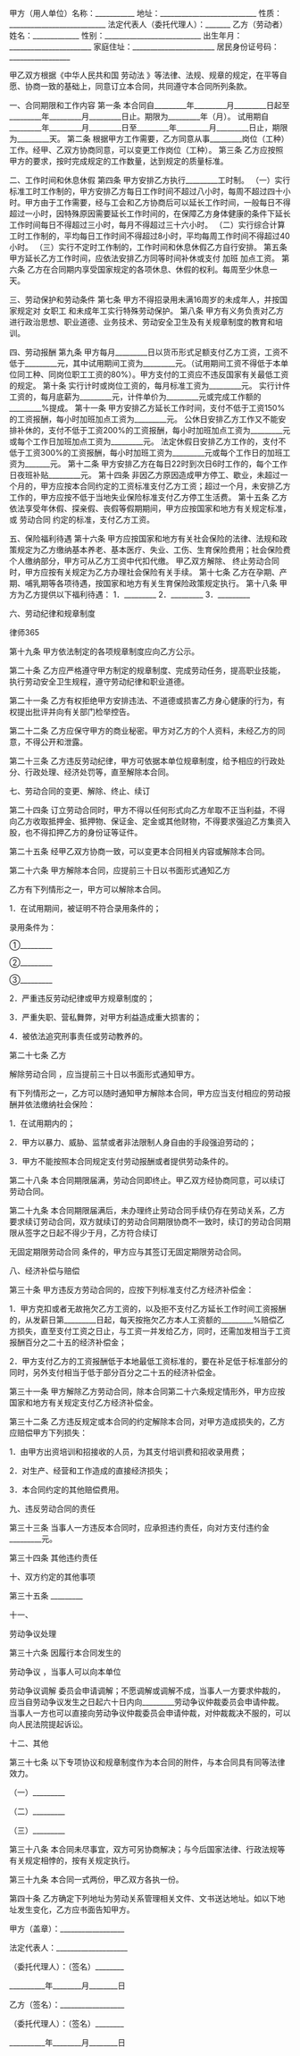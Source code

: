 
 甲方（用人单位）名称：___________
 地址：___________________________
 性质：___________________________
 法定代表人（委托代理人）：_______
 乙方（劳动者）姓名：_____________
 性别：___________________________
 出生年月：_______________________
 家庭住址：_______________________
 居民身份证号码：_________________
 
 甲乙双方根据《中华人民共和国
劳动法
》等法律、法规、规章的规定，在平等自愿、协商一致的基础上，同意订立本合同，共同遵守本合同所列条款。
 
 一、合同期限和工作内容
 第一条 本合同自_________年_________月_________日起至_________年_________月_________日止。期限为_________年（月）。
 试用期自_________年_________月_________日至_________年_________月_________日止，期限为_________天。
 第二条 根据甲方工作需要，乙方同意从事_________岗位（工种）工作。经甲、乙双方协商同意，可以变更工作岗位（工种）。
 第三条 乙方应按照甲方的要求，按时完成规定的工作数量，达到规定的质量标准。
 
 二、工作时间和休息休假
 第四条 甲方安排乙方执行_________工时制。
 （一）实行标准工时工作制的，甲方安排乙方每日工作时间不超过八小时，每周不超过四十小时。甲方由于工作需要，经与工会和乙方协商后可以延长工作时间，一般每日不得超过一小时，因特殊原因需要延长工作时间的，在保障乙方身体健康的条件下延长工作时间每日不得超过三小时，每月不得超过三十六小时。
 （二）实行综合计算工时工作制的，平均每日工作时间不得超过8小时，平均每周工作时间不得超过40小时。
 （三）实行不定时工作制的，工作时间和休息休假乙方自行安排。
 第五条 甲方延长乙方工作时间，应依法安排乙方同等时间补休或支付
加班
加点工资。
 第六条 乙方在合同期内享受国家规定的各项休息、休假的权利。每周至少休息一天。
 
 三、劳动保护和劳动条件
 第七条 甲方不得招录用未满16周岁的未成年人，并按国家规定对
女职工
和未成年工实行特殊劳动保护。
 第八条 甲方有义务负责对乙方进行政治思想、职业道德、业务技术、劳动安全卫生及有关规章制度的教育和培训。
 
 四、劳动报酬
 第九条 甲方每月_________日以货币形式足额支付乙方工资，工资不低于_________元，其中试用期间工资为_________元。（试用期间工资不得低于本单位同工种、同岗位职工工资的80%）。甲方支付的工资应不违反国家有关最低工资的规定。
 第十条 实行计时或岗位工资的，每月标准工资为_________元。
 实行计件工资的，每月底薪为_________元，计件单价为_________元或完成工作额的_________%提成。
 第十一条 甲方安排乙方延长工作时间，支付不低于工资150%的工资报酬，每小时加班加点工资为_________元。
 公休日安排乙方工作又不能安排补休的，支付不低于工资200%的工资报酬，每小时加班加点工资为_________元或每个工作日加班加点工资为_________元。
 法定休假日安排乙方工作的，支付不低于工资300%的工资报酬，每小时加班工资为_________元或每个工作日的加班工资为_______元。
 第十二条 甲方安排乙方在每日22时到次日6时工作的，每个工作日夜班补贴_________元。
 第十四条 非因乙方原因造成甲方停工、歇业，未超过一个月的，甲方应按本合同约定的工资标准支付乙方工资；超过一个月，未安排乙方工作的，甲方应按不低于当地失业保险标准支付乙方停工生活费。
 第十五条 乙方依法享受年休假、探亲假、丧假等假期期间，甲方应按国家和地方有关规定标准，或
劳动合同
约定的标准，支付乙方工资。
 
 五、保险福利待遇
 第十六条 甲方应按国家和地方有关社会保险的法律、法规和政策规定为乙方缴纳基本养老、基本医疗、失业、工伤、生育保险费用；社会保险费个人缴纳部分，甲方可从乙方工资中代扣代缴。
 甲乙双方解除、
终止劳动合同
时，甲方应按有关规定为乙方办理社会保险有关手续。
 第十七条 乙方在孕期、产期、哺乳期等各项待遇，按国家和地方有关生育保险政策规定执行。
 第十八条 甲方为乙方提供以下福利待遇：
 1．_________
 2．_________
 3．_________
 
 六、劳动纪律和规章制度




 
律师365






 第十九条 甲方依法制定的各项规章制度应向乙方公示。

 第二十条 乙方应严格遵守甲方制定的规章制度、完成劳动任务，提高职业技能，执行劳动安全卫生规程，遵守劳动纪律和职业道德。

 第二十一条 乙方有权拒绝甲方安排违法、不道德或损害乙方身心健康的行为，有权提出批评并向有关部门检举控告。

 第二十二条 乙方应保守甲方的商业秘密。甲方对乙方的个人资料，未经乙方的同意，不得公开和泄露。

 第二十三条 乙方违反劳动纪律，甲方可依据本单位规章制度，给予相应的行政处分、行政处理、经济处罚等，直至解除本合同。

 

 七、劳动合同的变更、解除、终止、续订

 第二十四条 订立劳动合同时，甲方不得以任何形式向乙方牟取不正当利益，不得向乙方收取抵押金、抵押物、保证金、定金或其他财物，不得要求强迫乙方集资入股，也不得扣押乙方的身份证等证件。

 第二十五条 经甲乙双方协商一致，可以变更本合同相关内容或解除本合同。

 第二十六条 甲方解除本合同，应提前三十日以书面形式通知乙方

 乙方有下列情形之一，甲方可以解除本合同。

 1．在试用期间，被证明不符合录用条件的；

 录用条件为：

 ①_________

 ②_________

 ③_________

 2．严重违反劳动纪律或甲方规章制度的；

 3．严重失职、营私舞弊，对甲方利益造成重大损害的；

 4．被依法追究刑事责任或劳动教养的。

 第二十七条 乙方

解除劳动合同
，应当提前三十日以书面形式通知甲方。

 有下列情形之一，乙方可以随时通知甲方解除本合同，甲方应当支付相应的劳动报酬并依法缴纳社会保险：

 1．在试用期内的；

 2．甲方以暴力、威胁、监禁或者非法限制人身自由的手段强迫劳动的；

 3．甲方不能按照本合同规定支付劳动报酬或者提供劳动条件的。

 第二十八条 本合同期限届满，劳动合同即终止。甲乙双方经协商同意，可以续订劳动合同。

 第二十九条 本合同期限届满后，未办理终止劳动合同手续仍存在劳动关系，乙方要求续订劳动合同，双方就续订的劳动合同期限协商不一致时，续订的劳动合同期限从签字之日起不得少于月，乙方符合续订

无固定期限劳动合同
条件的，甲方应与其签订无固定期限劳动合同。

 

 八、经济补偿与赔偿

 第三十条 甲方违反方劳动合同的，应按下列标准支付乙方经济补偿金：

 1．甲方克扣或者无故拖欠乙方工资的，以及拒不支付乙方延长工作时间工资报酬的，从发薪日第_________日起，每天按拖欠乙方本人工资额的_________%赔偿乙方损失，直至支付工资之日止，与工资一并发给乙方，同时，还需加发相当于工资报酬百分之二十五的经济补偿金；

 2．甲方支付乙方的工资报酬低于本地最低工资标准的，要在补足低于标准部分的同时，另外支付相当于低于部分百分之二十五的经济补偿金。

 第三十一条 甲方解除乙方劳动合同，除本合同第二十六条规定情形外，甲方应按国家和地方有关规定支付乙方经济补偿金。

 第三十二条 乙方违反规定或本合同的约定解除本合同，对甲方造成损失的，乙方应赔偿甲方下列损失：

 1．由甲方出资培训和招接收的人员，为其支付培训费和招收录用费；

 2．对生产、经营和工作造成的直接经济损失；

 3．本合同约定的其他赔偿费用。

 

 九、违反劳动合同的责任

 第三十三条 当事人一方违反本合同时，应承担违约责任，向对方支付违约金_________元。

 第三十四条 其他违约责任

 

 十、双方约定的其他事项

 第三十五条 _________

 

 十一、

劳动争议处理


 第三十六条 因履行本合同发生的

劳动争议
，当事人可以向本单位

劳动争议调解
委员会申请调解；不愿调解或调解不成，当事人一方要求仲裁的，应当自劳动争议发生之日起六十日内向_________劳动争议仲裁委员会申请仲裁。当事人一方也可以直接向劳动争议仲裁委员会申请仲裁，对仲裁裁决不服的，可以向人民法院提起诉讼。

 

 十二、其他

 第三十七条 以下专项协议和规章制度作为本合同的附件，与本合同具有同等法律效力。

 （一）_________

 （二）_________

 （三）_________

 第三十八条 本合同未尽事宜，双方可另协商解决；与今后国家法律、行政法规等有关规定相悖的，按有关规定执行。

 第三十九条 本合同一式两份，甲乙双方各执一份。

 第四十条 乙方确定下列地址为劳动关系管理相关文件、文书送达地址。如以下地址发生变化，乙方应书面告知甲方。

 

 甲方（盖章）：__________________

 法定代表人：____________________

 （委托代理人）：（签名）________

 __________年________月________日

 

 乙方（签名）：__________________

 （委托代理人）：（签名）________

 __________年________月________日 


 

 
 
 
 
 
  


  
 

  


  


  
 
 
 
 

